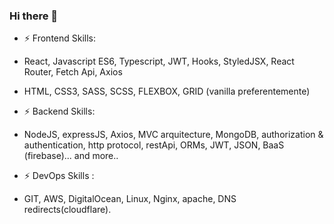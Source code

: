 ### Hi there 👋


- ⚡ Frontend Skills:
- React, Javascript ES6, Typescript, JWT, Hooks, StyledJSX, React Router, Fetch Api, Axios
- HTML, CSS3, SASS, SCSS, FLEXBOX, GRID (vanilla preferentemente)

- ⚡ Backend Skills:
- NodeJS, expressJS, Axios, MVC arquitecture, MongoDB, authorization & authentication, http protocol, restApi, ORMs, JWT, JSON, BaaS (firebase)... and more..

- ⚡ DevOps Skills :
- GIT, AWS, DigitalOcean, Linux, Nginx, apache, DNS redirects(cloudflare).
